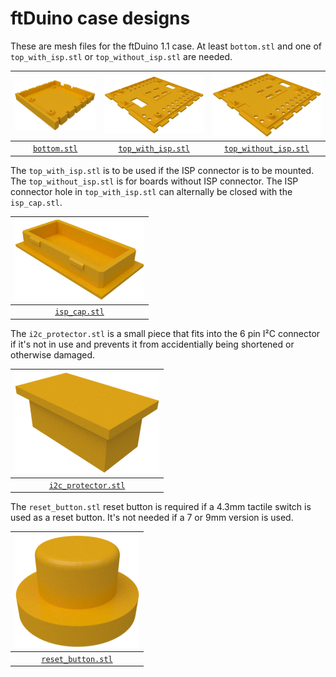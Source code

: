 # ftDuino case designs

These are mesh files for the ftDuino 1.1 case. At least `bottom.stl` and
one of `top_with_isp.stl` or `top_without_isp.stl` are needed.

| ![bottom case](images/bottom.png) | ![top case with ISP connector opening](images/top_with_isp.png) | ![top case without ISP connector opening](images/top_without_isp.png) |
|:---:|:---:|:---:|
| [`bottom.stl`](bottom.stl) | [`top_with_isp.stl`](top_with_isp.stl) | [`top_without_isp.stl`](top_without_isp.stl) |

The `top_with_isp.stl` is to be used if the ISP connector is to
be mounted. The `top_without_isp.stl` is for boards without ISP
connector. The ISP connector hole in `top_with_isp.stl` can alternally
be closed with the `isp_cap.stl`.

| ![ISP connector cap](images/isp_cap.png) |
|:---:|
| [`isp_cap.stl`](isp_cap.stl) |

The `i2c_protector.stl` is a small piece that fits into the 6 pin
I²C connector if it's not in use and prevents it from accidentially
being shortened or otherwise damaged.

| ![I²C protector](images/i2c_protector.png) |
|:---:|
| [`i2c_protector.stl`](i2c_protector.stl) |

The `reset_button.stl` reset button is required if a 4.3mm tactile
switch is used as a reset button. It's not needed if a 7 or 9mm
version is used.

| ![Reset button](images/reset_button.png) |
|:---:|
| [`reset_button.stl`](reset_button.stl) |
